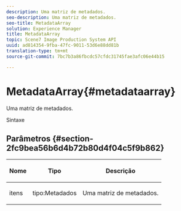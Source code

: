 ```yaml
---
description: Uma matriz de metadados.
seo-description: Uma matriz de metadados.
seo-title: MetadataArray
solution: Experience Manager
title: MetadataArray
topic: Scene7 Image Production System API
uuid: ad814354-9fba-47fc-9011-53d6e88dd81b
translation-type: tm+mt
source-git-commit: 7bc7b3a86fbcdc57cfdc31745fae3afc06e44b15

---
```



# MetadataArray{#metadataarray}

Uma matriz de metadados.

Sintaxe

## Parâmetros {#section-2fc9bea56b6d4b72b80d4f04c5f9b862}

<table id="table_04100BB8ABD84EF68B0A7CE3AD946414"> 
 <thead> 
  <tr> 
   <th colname="col1" class="entry"> <p>Nome </p> </th> 
   <th colname="col2" class="entry"> <p>Tipo </p> </th> 
   <th colname="col3" class="entry"> <p>Descrição </p> </th> 
  </tr> 
 </thead>
 <tbody> 
  <tr> 
   <td colname="col1"> <p><span class="codeph"> <span class="varname"> itens</span></span> </p> </td> 
   <td colname="col2"> <p><span class="codeph"> tipo:Metadados</span> </p> </td> 
   <td colname="col3"> <p>Uma matriz de metadados. </p> </td> 
  </tr> 
 </tbody> 
</table>

